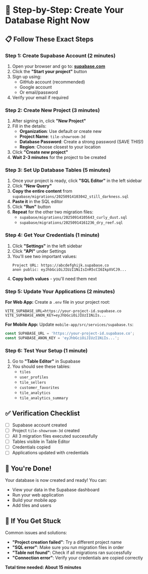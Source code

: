 # 🚀 Step-by-Step: Create Your Database Right Now

## 📋 **Follow These Exact Steps**

### **Step 1: Create Supabase Account (2 minutes)**
1. Open your browser and go to: **[supabase.com](https://supabase.com)**
2. Click the **"Start your project"** button
3. Sign up using:
   - GitHub account (recommended)
   - Google account
   - Or email/password
4. Verify your email if required

### **Step 2: Create New Project (3 minutes)**
1. After signing in, click **"New Project"**
2. Fill in the details:
   - **Organization**: Use default or create new
   - **Project Name**: `tile-showroom-3d`
   - **Database Password**: Create a strong password (SAVE THIS!)
   - **Region**: Choose closest to your location
3. Click **"Create new project"**
4. **Wait 2-3 minutes** for the project to be created

### **Step 3: Set Up Database Tables (5 minutes)**
1. Once your project is ready, click **"SQL Editor"** in the left sidebar
2. Click **"New Query"**
3. **Copy the entire content** from `supabase/migrations/20250914103042_still_darkness.sql`
4. **Paste it** in the SQL editor
5. Click **"Run"** button
6. **Repeat** for the other two migration files:
   - `supabase/migrations/20250914105643_curly_dust.sql`
   - `supabase/migrations/20250914161236_dry_reef.sql`

### **Step 4: Get Your Credentials (1 minute)**
1. Click **"Settings"** in the left sidebar
2. Click **"API"** under Settings
3. You'll see two important values:
   ```
   Project URL: https://abcdefghijk.supabase.co
   anon public: eyJhbGciOiJIUzI1NiIsInR5cCI6IkpXVCJ9...
   ```
4. **Copy both values** - you'll need them next

### **Step 5: Update Your Applications (2 minutes)**

**For Web App:**
Create a `.env` file in your project root:
```env
VITE_SUPABASE_URL=https://your-project-id.supabase.co
VITE_SUPABASE_ANON_KEY=eyJhbGciOiJIUzI1NiIs...
```

**For Mobile App:**
Update `mobile-app/src/services/supabase.ts`:
```typescript
const SUPABASE_URL = 'https://your-project-id.supabase.co';
const SUPABASE_ANON_KEY = 'eyJhbGciOiJIUzI1NiIs...';
```

### **Step 6: Test Your Setup (1 minute)**
1. Go to **"Table Editor"** in Supabase
2. You should see these tables:
   - `tiles`
   - `user_profiles`
   - `tile_sellers`
   - `customer_favorites`
   - `tile_analytics`
   - `tile_analytics_summary`

## ✅ **Verification Checklist**

- [ ] Supabase account created
- [ ] Project `tile-showroom-3d` created
- [ ] All 3 migration files executed successfully
- [ ] Tables visible in Table Editor
- [ ] Credentials copied
- [ ] Applications updated with credentials

## 🎉 **You're Done!**

Your database is now created and ready! You can:
- View your data in the Supabase dashboard
- Run your web application
- Build your mobile app
- Add tiles and users

## 🚨 **If You Get Stuck**

Common issues and solutions:
- **"Project creation failed"**: Try a different project name
- **"SQL error"**: Make sure you run migration files in order
- **"Table not found"**: Check if all migrations ran successfully
- **"Connection error"**: Verify your credentials are copied correctly

**Total time needed: About 15 minutes**